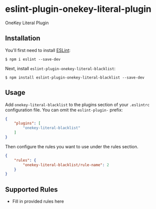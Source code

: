 # eslint-plugin-onekey-literal-plugin

OneKey Literal Plugin

## Installation

You'll first need to install [ESLint](http://eslint.org):

```
$ npm i eslint --save-dev
```

Next, install `eslint-plugin-onekey-literal-blacklist`:

```
$ npm install eslint-plugin-onekey-literal-blacklist --save-dev
```


## Usage

Add `onekey-literal-blacklist` to the plugins section of your `.eslintrc` configuration file. You can omit the `eslint-plugin-` prefix:

```json
{
    "plugins": [
        "onekey-literal-blacklist"
    ]
}
```


Then configure the rules you want to use under the rules section.

```json
{
    "rules": {
        "onekey-literal-blacklist/rule-name": 2
    }
}
```

## Supported Rules

* Fill in provided rules here
